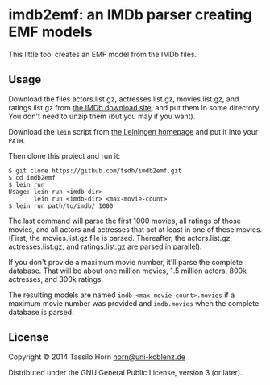 # imdb2emf: an IMDb parser creating EMF models

This little tool creates an EMF model from the IMDb files.

## Usage

Download the files actors.list.gz, actresses.list.gz, movies.list.gz, and
ratings.list.gz from [the IMDb download site](http://www.imdb.com/interfaces),
and put them in some directory.  You don't need to unzip them (but you may if
you want).

Download the `lein` script from
[the Leiningen homepage](http://www.leiningen.org) and put it into your `PATH`.

Then clone this project and run it:

````
$ git clone https://github.com/tsdh/imdb2emf.git
$ cd imdb2emf
$ lein run
Usage: lein run <imdb-dir>
       lein run <imdb-dir> <max-movie-count>
$ lein run path/to/imdb/ 1000
````

The last command will parse the first 1000 movies, all ratings of those movies,
and all actors and actresses that act at least in one of these movies.  (First,
the movies.list.gz file is parsed.  Thereafter, the actors.list.gz,
actresses.list.gz, and ratings.list.gz are parsed in parallel).

If you don't provide a maximum movie number, it'll parse the complete database.
That will be about one million movies, 1.5 million actors, 800k actresses, and
300k ratings.

The resulting models are named `imdb-<max-movie-count>.movies` if a maximum
movie number was provided and `imdb.movies` when the complete database is
parsed.

## License

Copyright © 2014 Tassilo Horn <horn@uni-koblenz.de>

Distributed under the GNU General Public License, version 3 (or later).
